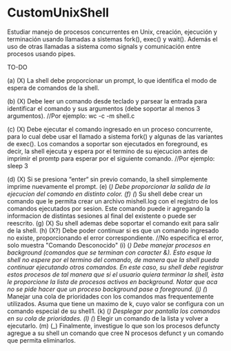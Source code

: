 # CustomUnixShell
Estudiar manejo de procesos concurrentes en Unix, creación, ejecución y terminación usando llamadas a sistemas fork(), exec() y wait().  Además el uso de otras llamadas a sistema como signals y comunicación entre procesos usando pipes.

TO-DO

(a) (X)  La shell debe proporcionar un prompt, lo que identifica el modo de espera de comandos de la shell.

(b) (X)  Debe leer un comando desde teclado y parsear la entrada para identificar el comando y sus argumentos (debe soportar al menos 3 argumentos). //Por ejemplo: wc -c -m shell.c

(c) (X)  Debe ejecutar el comando ingresado en un proceso concurrente, para lo cual debe usar el llamado a sistema fork() y algunas de las variantes de exec(). Los comandos a soportar son ejecutados en foreground, es decir, la shell ejecuta y espera por el termino de su ejecucion antes de imprimir el promtp para esperar por el siguiente comando. //Por ejemplo: sleep 3

(d) (X)  Si  se  presiona  “enter“  sin  previo  comando,  la  shell  simplemente  imprime  nuevamente  el prompt.
(e) (_)  Debe proporcionar la salida de la ejecucion del comando en distinto color.
(f) (_)  Su shell debe crear un comando que le permita crear un archivo mishell.log con el registro de los comandos ejecutados por sesion. Este comando puede ir agregando la informacion de distintas sesiones al final del existente o puede ser reescrito.
(g) (X)  Su shell ademas debe soportar el comando exit para salir de la shell. 
(h) (X?)  Debe poder continuar si es que un comando ingresado no existe, proporcionando el error correspondiente. //No especifica el error, solo muestra "Comando Desconocido"
(i) (_)  Debe manejar procesos en background (comandos que se terminan con caracter &). Esto esque la shell no espere por el termino del comando, de manera que la shell pueda continuar ejecutando otros comandos. En este caso,  su shell debe registrar estos procesos de tal manera que si el usuario quiera terminar la shell, ́esta le proporcione la lista de procesos activos en background. Notar que aca no se pide hacer que un proceso background pase a foreground.
(j) (_)  Manejar una cola de prioridades con los comandos mas frequentemente utilizados.  Asuma que tiene un maximo de k, cuyo valor se configura con un comando especial de su shell1.
(k) (_)  Desplegar por pantalla los comandos en su cola de prioridades.
(l) (_)  Elegir un comando de la lista y volver a ejecutarlo.
(m) (_)  Finalmente, investigue lo que son los procesos defuncty agregue a su shell un comando que cree N procesos defunct y un comando que permita eliminarlos.